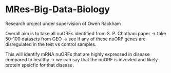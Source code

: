 # MRes-Big-Data-Biology
Research project under supervision of Owen Rackham

Overall aim is to take all nuORFs identified from S. P. Chothani paper -> take 50-100 datasets from GEO -> see if any of these nuORF genes are disregulated in the test vs control samples.

This will identify mRNA nuORFs that are highly expressed in disease compared to healthy -> we can say that the nuORF is invovled and likely protein speicfic for that disease.
